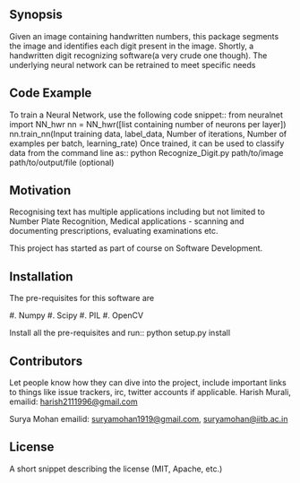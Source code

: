 ## Synopsis

Given an image containing handwritten numbers, this package segments the image and identifies each digit present in the image.
Shortly, a handwritten digit recognizing software(a very crude one though). The underlying neural network can be retrained to meet specific needs

## Code Example

To train a Neural Network, use the following code snippet::
    from neuralnet import NN_hwr
    nn = NN_hwr([list containing number of neurons per layer])
    nn.train_nn(Input training data, label_data, Number of iterations,
                Number of examples per batch, learning_rate)
Once trained, it can be used to classify data from the command line as::
    python Recognize_Digit.py path/to/image path/to/output/file (optional)
    

## Motivation

Recognising text has multiple applications including but not limited to Number Plate Recognition, Medical applications - scanning and documenting prescriptions, evaluating examinations etc.

This project has started as part of course on Software Development.
## Installation

The pre-requisites for this software are

#. Numpy
#. Scipy
#. PIL
#. OpenCV

Install all the pre-requisites and run::
    python setup.py install

## Contributors

Let people know how they can dive into the project, include important links to things like issue trackers, irc, twitter accounts if applicable.
Harish Murali,
emailid: harish2111996@gmail.com

Surya Mohan
emailid: suryamohan1919@gmail.com, suryamohan@iitb.ac.in

## License

A short snippet describing the license (MIT, Apache, etc.)
